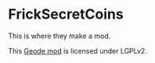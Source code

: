 # FrickSecretCoins
This is where they make a mod.

This [Geode mod](https://geode-sdk.org) is licensed under LGPLv2.